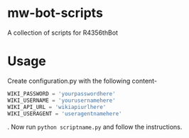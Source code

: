 # mw-bot-scripts
A collection of scripts for R4356thBot

# Usage

Create configuration.py with the following content-
```Python
WIKI_PASSWORD = 'yourpasswordhere'
WIKI_USERNAME = 'yourusernamehere'
WIKI_API_URL = 'wikiapiurlhere'
WIKI_USERAGENT = 'useragentnamehere'
```
. Now run ``python scriptname.py`` and follow the instructions.